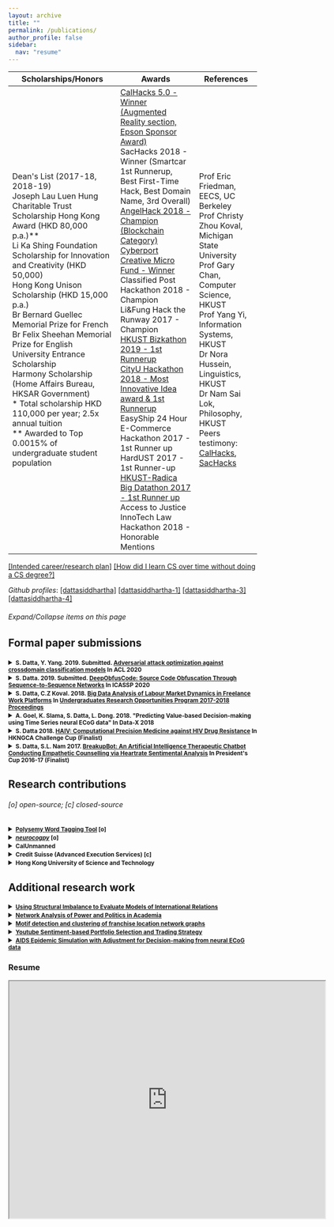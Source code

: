 ```yaml
---
layout: archive
title: ""
permalink: /publications/
author_profile: false
sidebar:
  nav: "resume"
---
```


| Scholarships/Honors | Awards | References |
|-------|--------|---------|
| Dean's List (2017-18, 2018-19)<br> Joseph Lau Luen Hung Charitable Trust Scholarship Hong Kong Award (HKD 80,000 p.a.)**<br> Li Ka Shing Foundation Scholarship for Innovation and Creativity (HKD 50,000)<br> Hong Kong Unison Scholarship (HKD 15,000 p.a.)<br> Br Bernard Guellec Memorial Prize for French<br> Br Felix Sheehan Memorial Prize for English<br> University Entrance Scholarship<br> Harmony Scholarship (Home Affairs Bureau, HKSAR Government)<br> * Total scholarship HKD 110,000 per year; 2.5x annual tuition<br> ** Awarded to Top 0.0015% of undergraduate student population | [CalHacks 5.0 - Winner (Augmented Reality section, Epson Sponsor Award)](https://github.com/dattasiddhartha/Calhacks-5.0)<br> SacHacks 2018 - Winner (Smartcar 1st Runnerup, Best First-Time Hack, Best Domain Name, 3rd Overall)<br> [AngelHack 2018 - Champion (Blockchain Category)](https://github.com/dattasiddhartha-4/AngelHack18-TeamBetz)<br> [Cyberport Creative Micro Fund - Winner](http://media.licdn.com/embeds/media.html?src=https%3A%2F%2Fwww.facebook.com%2Fcyberport.hk%2Fvideos%2F1893272297411941%2F&url=https%3A%2F%2Fwww.facebook.com%2Fcyberport.hk%2Fvideos%2F1893272297411941%2F&type=text%2Fhtml&schema=facebook)<br> Classified Post Hackathon 2018 - Champion<br> Li&Fung Hack the Runway 2017 - Champion<br> [HKUST Bizkathon 2019 - 1st Runnerup](https://github.com/dattasiddhartha/Encrypted-machine-learning-with-simple-homomorphic-encryption)<br> [CityU Hackathon 2018 - Most Innovative Idea award & 1st Runnerup](https://github.com/dattasiddhartha-4/CityHack2018)<br> EasyShip 24 Hour E-Commerce Hackathon 2017 - 1st Runner up<br> HardUST 2017 - 1st Runner-up<br> [HKUST-Radica Big Datathon 2017 - 1st Runner up](https://github.com/dattasiddhartha-4/HKUST-Radica-Datathon)<br> Access to Justice InnoTech Law Hackathon 2018 - Honorable Mentions | Prof Eric Friedman, EECS, UC Berkeley<br> Prof Christy Zhou Koval, Michigan State University<br> Prof Gary Chan, Computer Science, HKUST<br> Prof Yang Yi, Information Systems, HKUST<br> Dr Nora Hussein, Linguistics, HKUST<br> Dr Nam Sai Lok, Philosophy, HKUST<br> Peers testimony: [CalHacks](http://www.zacharychaoportfolio.com/blog/calhacks), [SacHacks](http://www.zacharychaoportfolio.com/blog/sacHacks) |

<!-- * Prof Thomas Bourveau, Accounting, Columbia University -->
<!-- * Prof Ikhlaq Sidhu, Industrial Engineering & Operations Research, UC Berkeley -->
<!-- * Prof Ted Clark, Information Systems, HKUST -->

[[Intended career/research plan]](https://docs.google.com/document/d/1cjWkkmqrHVGN0bhLHhfNIrqMFBYR_nDreEunCm22sn4/edit?usp=sharing)     [[How did I learn CS over time without doing a CS degree?]](https://docs.google.com/document/d/1p_LWdT8NwVTHOpAO-HkuWCc4KHelisOV385kGmonwP4/edit?usp=sharing)

*Github profiles*: [[dattasiddhartha]](https://github.com/dattasiddhartha)     [[dattasiddhartha-1]](https://github.com/dattasiddhartha-1)     [[dattasiddhartha-3]](https://github.com/dattasiddhartha-3)     [[dattasiddhartha-4]](https://github.com/dattasiddhartha-4)


###### _Expand/Collapse items on this page_

## Formal paper submissions

<details>
  <summary><b><small>S. Datta, Y. Yang. 2019. Submitted. <a href="https://drive.google.com/open?id=1O5hYeC3roV7LVDLaCoXXFBqwLPmykK9oP0kNpe-LXGQ">Adversarial attack optimization against crossdomain classification models</a> In ACL 2020</small></b></summary>

  <small>Blackbox attack models used to put focus on querying labels of their victim’s model by passing in inputs, and training attack algorithms based on fooled labels. Our initial (and proven) hypothesis is that there is no real need for an attacker to be able to interact with the victim model and should be able to perform a successful “blind” blackbox attack model. Thus we varied different configurations of attack, including domain similarity, different attack algorithms, different model architectures, etc. What we found was that we can leverage domain adaptation to execute a successful blind blackbox attack on text classification models.</small>
  
</details>

<details>
  <summary><b><small>S. Datta. 2019. Submitted. <a href="https://arxiv.org/abs/1909.01837">DeepObfusCode: Source Code Obfuscation Through Sequence-to-Sequence Networks</a> In ICASSP 2020</small></b></summary>

  <small>The paper explores a novel methodology in source code obfuscation through the application of text-based recurrent neural network (RNN) encoder-decoder models in ciphertext generation and key generation. Sequence-to-sequence models are incorporated into the model architecture to generate obfuscated code, generate the deobfuscation key, and live execution. Quantitative benchmark comparison to existing obfuscation methods indicate significant improvement in stealth and execution cost for the proposed solution, and experiments regarding the model's properties yield positive results regarding its character variation, dissimilarity to the original codebase, and consistent length of obfuscated code.</small>
  
</details>

<details>
  <summary><b><small> S. Datta, C.Z Koval. 2018. <a href="https://drive.google.com/open?id=1nOAZuAtAsVhJHUXCp3Re_1LSnE9LOerZ">Big Data Analysis of Labour Market Dynamics in Freelance Work Platforms</a> In <a href="https://urop.ust.hk/files/UROP%20Proceedings%202017-18.pdf">Undergraduates Research Opportunities Program 2017-2018 Proceedings</a> </small></b></summary>

  <small>This research aims to explore the underlying relational dynamics between people on freelance work platforms, between employers and employees, and within employees themselves. Particular interest will be placed on gender correlations and the objective to locate the most important variables involved in reasonable pay, as the aim of the study is to identify biases on the platform. Data was scraped from the work platform for all the possible variables available, from tests taken, to work histories, to skills listed, to even general personal descriptions.</small>
  
</details>

<details>
  <summary><b><small> A. Goel, K. Slama, S. Datta, L. Dong. 2018. "Predicting Value-based Decision-making using Time Series neural ECoG data" In Data-X 2018 </small></b></summary>  <a href="https://github.com/dattasiddhartha/DataX-NeuralDecisionMaking">[code]</a>  <a href="https://data-x.blog/projects/predicting-gambling-decisions/">[poster]</a>  <a href="https://crcns.org/data-sets/ofc/ofc-3/about-ofc-2">[data]</a>  <a href="https://github.com/dattasiddhartha/neurocogpy">[library]</a>

<small>A project focused on predicting gambling decisions from brainwave electrocorticography (ECoG) data. The motivation behind this project was based on societal implications such as applications to law and regulation of the gambling industry, clinical practice in understanding how neurodegenerative disease or trauma affect decision making, and to some extent even our understanding of free will. The project utilized data recorded by the Knight Lab, a neuroscience lab at UC Berkeley. The ECoG data was collected from the orbitofrontal cortex (OFC) of epileptic patients, who volunteered to participate in research while undergoing intracranial monitoring for surgical planning purposes. Patients were given a task of playing a game in which they could choose either ‘Gamble’ or ‘Safebet’ for 200 trials. Over the course of the semester, we pre-processed, explored, and modeled the data, with the ultimate goal of predicting whether a patient would gamble or not given only the ECoG data, recorded before the patient indicated their decision by a button press. Much exploration was on feature engineering, as there are not many established feature engineering methods in the analysis of ECoG data: examples of features include using the 2.5 and 97.5 percentile values and number of peaks for electrode data in a patient’s trial. Modeling was done through logistic regression, random forest, adaboost, naive bayes, neural nets, and perceptron. Logistic regression fared the best, with one model giving a 10% boost over the baseline accuracy found with Naive Bayes. This result demonstrates that there is information in the OFC neural signal, which can be used to predict decisions before they are made overtly.</small>
  
</details>

<details>
  <summary><b><small> S. Datta 2018. <a href="https://drive.google.com/open?id=1UwI3d3BeTJiHmEiT8r4QizsMBvl6ONaI">HAIV: Computational Precision Medicine against HIV Drug Resistance</a> In HKNGCA Challenge Cup (Finalist) </small></b></summary>

  <small>This paper introduces a novel methodology to treat HIV through the combination of existing antiretroviral therapy with mutation prediction algorithm (“HAIV”). The algorithm developed predicts the next possible mutations that a given HIV strain may undergo, and implies doctors can apply the right medication at the right time, hence alleviating the need to apply more variations of medication
than needed, further suppressing the possibility for drug resistance. The work is deemed to be novel and without any prior work in the industry thus far, and the applications range from any task requiring the prediction of mutations, or any virus dealing with drug resistance.</small>
  
</details>

<details>
  <summary><b><small> S. Datta, S.L. Nam 2017. <a href="https://drive.google.com/open?id=142kTVrKNGH42splekvbfXGVtT9HhNQPq">BreakupBot: An Artificial Intelligence Therapeutic Chatbot Conducting Empathetic Counselling via Heartrate Sentimental Analysis</a> In President's Cup 2016-17 (Finalist) </small></b></summary>

  <small>BreakupBot is the title of a chatbot platform that aids people to recover from their romantic breakups. To cater to a heterogeneous audience, there will be several therapy mechanisms in place to ensure every type of lover will be catered to. Some users may wish to think deeply about relationships, while some may need to gain maturity about love in general; in either case, the AI behind the chatbot will personalize itself to the user, and adopt both psychological and philosophical counselling methodologies. Personalization ranges from understanding the user’s lover characteristics, analyzing the user’s stress levels via heartrate, and responding instantaneously to their every query and woe. The technology is adept and fitting for complementing the bot: other than the artificial intelligence system that collects information to share with the user and personalizes it to the user’s taste, the bot features accurate heartrate analysis available to most smartphones via camera-detection. Such a mechanism will aid the bot in empathizing with the user, contrary to other bots who attempt facial recognition or process speech patterns. Moreover, this project merely represents the beginning of further exploration into psychological therapeutic benefits via AI. Once the BreakupBot penetrates the market wide enough to allow entry to other similar products, other therapeutic bots and mechanisms can be designed to streamline human being’s complicated lives and emotions. This project is a goldmine, with respect to the fact that it creates its own category of products: it is not in the personal assistant AI category, but the currently underdeveloped therapy AI category, hence there is a lot of potential for research and profit. At the end of the day, the value of this project is not only its intrinsic research, or its mechanisms, or its cross-departmental field of study; its value comes from robots attempting to solve the problems of human beings at a psychological level.</small>
  
</details>


<!--##### S. Datta, Y. Yang. 2019. Submitted. ["Adversarial attack optimization against crossdomain classification models"](https://drive.google.com/open?id=1O5hYeC3roV7LVDLaCoXXFBqwLPmykK9oP0kNpe-LXGQ) In ACL 2020
Blackbox attack models used to put focus on querying labels of their victim’s model by passing in inputs, and training attack algorithms based on fooled labels. Our initial (and proven) hypothesis is that there is no real need for an attacker to be able to interact with the victim model and should be able to perform a successful “blind” blackbox attack model. Thus we varied different configurations of attack, including domain similarity, different attack algorithms, different model architectures, etc. What we found was that we can leverage domain adaptation to execute a successful blind blackbox attack on text classification models.-->


<!--##### S. Datta. 2019. Submitted. ["DeepObfusCode: Source Code Obfuscation Through Sequence-to-Sequence Networks"](https://arxiv.org/abs/1909.01837) In ICASSP 2020
The paper explores a novel methodology in source code obfuscation through the application of text-based recurrent neural network (RNN) encoder-decoder models in ciphertext generation and key generation. Sequence-to-sequence models are incorporated into the model architecture to generate obfuscated code, generate the deobfuscation key, and live execution. Quantitative benchmark comparison to existing obfuscation methods indicate significant improvement in stealth and execution cost for the proposed solution, and experiments regarding the model's properties yield positive results regarding its character variation, dissimilarity to the original codebase, and consistent length of obfuscated code.-->

<!--##### S. Datta, C.Z Koval. 2018. ["Big Data Analysis of Labour Market Dynamics in Freelance Work Platforms"](https://drive.google.com/open?id=1nOAZuAtAsVhJHUXCp3Re_1LSnE9LOerZ) In [Undergraduates Research Opportunities Program 2017-2018 Proceedings](https://urop.ust.hk/files/UROP%20Proceedings%202017-18.pdf)
This research aims to explore the underlying relational dynamics between people on freelance work platforms, between employers and employees, and within employees themselves. Particular interest will be placed on gender correlations and the objective to locate the most important variables involved in reasonable pay, as the aim of the study is to identify biases on the platform. Data was scraped from the work platform for all the possible variables available, from tests taken, to work histories, to skills listed, to even general personal descriptions.-->

<!--##### S. Datta 2018. ["HAIV: Computational Precision Medicine against HIV Drug Resistance"](https://drive.google.com/open?id=1UwI3d3BeTJiHmEiT8r4QizsMBvl6ONaI) In HKNGCA Challenge Cup (Finalist)
This paper introduces a novel methodology to treat HIV through the combination of existing antiretroviral therapy with mutation prediction algorithm (“HAIV”). The algorithm developed predicts the next possible mutations that a given HIV strain may undergo, and implies doctors can apply the right medication at the right time, hence alleviating the need to apply more variations of medication
than needed, further suppressing the possibility for drug resistance. The work is deemed to be novel and without any prior work in the industry thus far, and the applications range from any task requiring the prediction of mutations, or any virus dealing with drug resistance.-->

<!--##### S. Datta, S.L. Nam 2017. ["BreakupBot: An Artificial Intelligence Therapeutic Chatbot Conducting Empathetic Counselling via Heartrate Sentimental Analysis"](https://drive.google.com/open?id=142kTVrKNGH42splekvbfXGVtT9HhNQPq) In President's Cup 2016-17 (Finalist)
BreakupBot is the title of a chatbot platform that aids people to recover from their romantic breakups. To cater to a heterogeneous audience, there will be several therapy mechanisms in place to ensure every type of lover will be catered to. Some users may wish to think deeply about relationships, while some may need to gain maturity about love in general; in either case, the AI behind the chatbot will personalize itself to the user, and adopt both psychological and philosophical counselling methodologies. Personalization ranges from understanding the user’s lover characteristics, analyzing the user’s stress levels via heartrate, and responding instantaneously to their every query and woe. The technology is adept and fitting for complementing the bot: other than the artificial intelligence system that collects information to share with the user and personalizes it to the user’s taste, the bot features accurate heartrate analysis
available to most smartphones via camera-detection. Such a mechanism will aid the bot in empathizing with the user, contrary to other bots who attempt facial recognition or process speech patterns. Moreover, this project merely represents the beginning of further exploration into psychological therapeutic benefits via AI. Once the BreakupBot penetrates the market wide enough to allow entry to other similar products, other therapeutic bots and mechanisms can be designed to streamline human being’s complicated lives and emotions. This project is a goldmine, with respect to the fact that it creates its own category of products: it is not in the personal assistant AI category, but the currently underdeveloped therapy AI category, hence there is a lot of potential for research and profit. At the end of the day, the value of this project is not only its intrinsic research, or its mechanisms, or its cross-departmental field of study; its value comes from robots attempting to solve the problems of human beings at a psychological level.-->

<!--##### A. Goel, K. Slama, S. Datta, L. Dong. 2018. "Predicting Value-based Decision-making using Time Series neural ECoG data" In Data-X 2018 
[[code]](https://github.com/dattasiddhartha/DataX-NeuralDecisionMaking) [poster](https://data-x.blog/projects/predicting-gambling-decisions/) [[data]](https://crcns.org/data-sets/ofc/ofc-3/about-ofc-2) [[library]](https://github.com/dattasiddhartha/neurocogpy)
A project focused on predicting gambling decisions from brainwave electrocorticography (ECoG) data. The motivation behind this project was based on societal implications such as applications to law and regulation of the gambling industry, clinical practice in understanding how neurodegenerative disease or trauma affect decision making, and to some extent even our understanding of free will. The project utilized data recorded by the Knight Lab, a neuroscience lab at UC Berkeley. The ECoG data was collected from the orbitofrontal cortex (OFC) of epileptic patients, who volunteered to participate in research while undergoing intracranial monitoring for surgical planning purposes. Patients were given a task of playing a game in which they could choose either ‘Gamble’ or ‘Safebet’ for 200 trials. Over the course of the semester, we pre-processed, explored, and modeled the data, with the ultimate goal of predicting whether a patient would gamble or not given only the ECoG data, recorded before the patient indicated their decision by a button press. Much exploration was on feature engineering, as there are not many established feature engineering methods in the analysis of ECoG data: examples of features include using the 2.5 and 97.5 percentile values and number of peaks for electrode data in a patient’s trial. Modeling was done through logistic regression, random forest, adaboost, naive bayes, neural nets, and perceptron. Logistic regression fared the best, with one model giving a 10% boost over the baseline accuracy found with Naive Bayes. This result demonstrates that there is information in the OFC neural signal, which can be used to predict decisions before they are made overtly.-->

## Research contributions 

###### _[o] open-source; [c] closed-source_

<details>
  <summary><b><small> <a href="https://github.com/dattasiddhartha/polysemous-word-tagging-tool">Polysemy Word Tagging Tool</a> [o] </small></b></summary>
  
  <ul>
  <li><small>Worked under supervision of <b>Prof. Mahesh Srinivasan</b> of <b>Language & Children Development Lab (UC Berkeley)</b></small></li>
  <li>Built polysemy word tagging tool for the LCD lab to help in tagging words for multiple meanings and facilitate pattern detection<small></small></li>
</ul>
  
</details>

<!--##### [Polysemy Word Tagging Tool](https://github.com/dattasiddhartha/polysemous-word-tagging-tool) [o]
* Worked under supervision of **Prof. Mahesh Srinivasan** of **Language & Children Development Lab (UC Berkeley)**
* Built polysemy word tagging tool for the LCD lab to help in tagging words for multiple meanings and facilitate pattern detection-->

<details>
  <summary><b><small> <i><a href="https://github.com/dattasiddhartha/neurocogpy">neurocogpy</a></i> [o] </small></b></summary>
  
  <ul>
  <li><small>Built an open-source electrophysiological signal visualization library in affiliation with <b>Data-X</b> and <b>Knight Lab (UC Berkeley)</b>.</small></li>
  <li><small>Defined modules/functions for general-purpose data processing, analysis and modeling of ECoG signal data, including parsing of MATLAB files into Python, different feature engineering techniques for multi-electrode time series data, different visualization techniques, and pre-built class-based decision-making classification models</small></li>
</ul>
  
</details>

<!--##### [_neurocogpy_](https://github.com/dattasiddhartha/neurocogpy) [o]
* Built an open-source electrophysiological signal visualization library in affiliation with **Data-X** and **Knight Lab (UC Berkeley)**.
* Defined modules/functions for general-purpose data processing, analysis and modeling of ECoG signal data, including parsing of MATLAB files into Python, different feature engineering techniques for multi-electrode time series data, different visualization techniques, and pre-built class-based decision-making classification models-->

<details>
  <summary><b><small>  CalUnmanned </small></b></summary>
  
  <ul>
  <li><small>Worked with team of engineers under supervision of <b>Prof. Raja Sengupta</b> to develop autonomous drone system for crack detection</small></li>
  <li><small>Developed Unity-based system for training drone flight through reinforcement learning</small></li>
  <li><small>references: <a href="https://github.com/microsoft/airsim">[AirSim]</a> <a href="https://github.com/UAVs-at-Berkeley/UnityDroneSim">[Unity]</a> </small></li>
</ul>
  
</details>

<!--##### CalUnmanned
* Worked with team of engineers under supervision of **Prof. Raja Sengupta** to develop autonomous drone system for crack detection
* Developed Unity-based system for training drone flight through reinforcement learning
* references: [[AirSim]](https://github.com/microsoft/airsim) [[Unity]](https://github.com/UAVs-at-Berkeley/UnityDroneSim)-->

<details>
  <summary><b><small> Credit Suisse (Advanced Execution Services) [c] </small></b></summary>
  
  <ul>
  <li><small>Developed new market impact models based on foundations of the Algrem-Chriss model, including limit order book based price prediction models, ensembling models based on TCA data</small></li>
  <li><small>Constructed hidden cross-trade opportunity detection system. Problem: Salestrader need to identify potential cross-trade opportunities between clients. Solution: my model took client’s historical flows, trade execution patterns, holdings, and patterns of similarity between clients and stocks, and generated a daily list of clients who would likely be trading a certain stock. Built trade flow prediction model, predicting client flow at hourly intervals in specific stocks; built network model between clients and stocks that used reinforcement learning to calculate weights on the different variables that create affinity of clients to certain stocks; Cleaned and integrated resources from all over the bank, ranging from equity research’s readership data, to securities lending’s locates data, to trade execution data from high and low touch, to even indication of interest (IOI) data. Backtested to work >60% prediction accuracy in overlap between clients predicted to trade on a certain day on specific stock.</small></li>
</ul>
  
</details>

<!--##### Credit Suisse (Advanced Execution Services) [c]
* Developed new market impact models based on foundations of the Algrem-Chriss model, including limit order book based price prediction models, ensembling models based on TCA data
* Constructed hidden cross-trade opportunity detection system. Problem: Salestrader need to identify potential cross-trade opportunities between clients. Solution: my model took client’s historical flows, trade execution patterns, holdings, and patterns of similarity between clients and stocks, and generated a daily list of clients who would likely be trading a certain stock. Built trade flow prediction model, predicting client flow at hourly intervals in specific stocks; built network model between clients and stocks that used reinforcement learning to calculate weights on the different variables that create affinity of clients to certain stocks; Cleaned and integrated resources from all over the bank, ranging from equity research’s readership data, to securities lending’s locates data, to trade execution data from high and low touch, to even indication of interest (IOI) data. Backtested to work >60% prediction accuracy in overlap between clients predicted to trade on a certain day on specific stock.-->

<details>
  <summary><b><small> Hong Kong University of Science and Technology </small></b></summary>
  
  <ul>
  <li><small>Worked with <b>Prof Yang Yi</b> on: (i) adversarial attacks on sentiment classification models; (ii) grammar error correction models focused on cross-language errors; working on 3rd paper</small></li>
  <li><small>Worked with <b>Dr Nora Hussin</b> and <b>Centre for Language Education</b> to on automated GEC system that grades student essays for instructors and points out errors to students during assignment work; GEC focused on interlanguage errors of non-native English users</small></li>
  <li><small>Worked under <b>Prof Christy Zhou Koval</b> on analysis of gender and race bias on online work platforms: Built a web-scraper, and built an workaround to bypass CAPTCHA security mechanisms; managed room of 11 computing resources simutaneously; Analyzed data, plotted and studied social network interaction charts and relations within employees and employers
</small></li>
</ul>
  
</details>

<!--##### Hong Kong University of Science and Technology
* Worked under **Prof Yang Yi** on: (i) adversarial attacks on sentiment classification models; (ii) grammar error correction models focused on cross-language errors; working on 3rd paper
* Worked under **Dr Nora Hussin** and **Centre for Language Education** to on automated GEC system that grades student essays for instructors and points out errors to students during assignment work; GEC focused on interlanguage errors of non-native English users
* Worked under **Prof Christy Zhou Koval** on analysis of gender and race bias on online work platforms: Built a web-scraper, and built an workaround to bypass CAPTCHA security mechanisms; managed room of 11 computing resources simutaneously; Analyzed data, plotted and studied social network interaction charts and relations within employees and employers-->


## Additional research work

<details>
  <summary><b><small> <a href="https://drive.google.com/open?id=1lUfM2D4XycYqbIgJThU1Xjk0sdku4z3n">Using Structural Imbalance to Evaluate Models of International Relations</a> </small></b></summary>
  <small>Studied whether international conflicts could be predicted or captured in network imbalances between nodes; we used discrete sign methods to measure structural imbalances for each feature, and also used a continuous reinforcement learning method to calculate weights for each feature in each edge to measure structural imbalance in one graph</small>
</details>

<!--##### ["Using Structural Imbalance to Evaluate Models of International Relations"](https://drive.google.com/open?id=1lUfM2D4XycYqbIgJThU1Xjk0sdku4z3n)
* Studied whether international conflicts could be predicted or captured in network imbalances between nodes; we used discrete sign methods to measure structural imbalances for each feature, and also used a continuous reinforcement learning method to calculate weights for each feature in each edge to measure structural imbalance in one graph-->

<details>
  <summary><b><small> <a href="https://drive.google.com/open?id=1QeZQ_kntH01j5cPpZE9vsg7nKkvfWzk5">Network Analysis of Power and Politics in Academia</a> </small></b></summary>
  <small>Iterated through academic network graphs to calculate relative power differences between grad students and their PIs; obtained weights of each power feature in weighted-function of edge weight through gradient descent</small>
</details>

<!--##### ["Network Analysis of Power and Politics in Academia"](https://drive.google.com/open?id=1QeZQ_kntH01j5cPpZE9vsg7nKkvfWzk5)
* Iterated through academic network graphs to calculate relative power differences between grad students and their PIs; obtained weights of each power feature in weighted-function of edge weight through gradient descent-->

<details>
  <summary><b><small> <a href="https://drive.google.com/open?id=1aOQiZsVpe2V5yjKr-_aAqeqCny1E2izo">Motif detection and clustering of franchise location network graphs</a> </small></b></summary>
  <small>Hybrid implementation of motif-detection, bridge-detection, and clustering algorithms to yield sequential coordinates of geographical locations depending on category of product/business, based on network de-anonymization framework</small>
</details>

<!--##### ["Motif detection and clustering of franchise location network graphs"](https://drive.google.com/open?id=1aOQiZsVpe2V5yjKr-_aAqeqCny1E2izo)
* Hybrid implementation of motif-detection, bridge-detection, and clustering algorithms to yield sequential coordinates of geographical locations depending on category of product/business, based on network de-anonymization framework-->

<details>
  <summary><b><small> <a href="https://github.com/dattasiddhartha/QuantTrading_Decal">Youtube Sentiment-based Portfolio Selection and Trading Strategy</a> </small></b></summary>
  <!--<small></small>-->
</details>

<!--##### ["Youtube Sentiment-based Portfolio Selection and Trading Strategy"](https://github.com/dattasiddhartha/QuantTrading_Decal)-->

<details>
  <summary><b><small> <a href="https://drive.google.com/open?id=17WZ1hRXWdA-ppuXmkyBdVcu26os3wALx">AIDS Epidemic Simulation with Adjustment for Decision-making from neural ECoG data</a> </small></b></summary>
  <!--<small></small>-->
</details>

<!--##### ["AIDS Epidemic Simulation with Adjustment for Decision-making from neural ECoG data"](https://drive.google.com/open?id=17WZ1hRXWdA-ppuXmkyBdVcu26os3wALx)-->


### Resume

<iframe src="https://drive.google.com/file/d/1NawdTdlx9Fy5w-DkxcUFrj2Lkew73eTu/preview" width="640" height="480"></iframe>


<!-- <iframe align="left" src="https://drive.google.com/file/d/1ft6yD26gz87DvQJsdwMPuRzV4gIIFclB/preview" width="640" height="480"></iframe> -->


<!-- ### Scholarships/Honors:
<!-- + Dean's List (2017-18, 2018-19)
<!-- + Joseph Lau Luen Hung Charitable Trust Scholarship Hong Kong Award (HK$ 80,000 p.a.)**
<!-- + Li Ka Shing Foundation Scholarship for Innovation and Creativity (HK$ 50,000)
<!-- + Hong Kong Unison Scholarship (HK$ 15,000 p.a.)
<!-- + Br Bernard Guellec Memorial Prize for French
<!-- + Br Felix Sheehan Memorial Prize for English
<!-- + University Entrance Scholarship
<!-- + Harmony Scholarship (Home Affairs Bureau, HKSAR Government)

<!-- _* Total scholarship HK$ 110,000 per year; 2.5x annual tuition_

<!-- _** Awarded to Top 0.0015% of undergraduate student population_


<!-- ### Awards:

<!-- + CalHacks 5.0 - Winner (Augmented Reality section, Epson Sponsor Award)
<!-- + SacHacks 2018 - Winner (Smartcar 1st Runnerup, Best First-Time Hack, Best Domain Name, 3rd Overall)
<!-- + AngelHack 2018 - Champion (Blockchain Category)
<!-- + Cyberport Creative Micro Fund - Winner
<!-- + Classified Post Hackathon 2018 - Champion
<!-- + Li&Fung Hack the Runway 2017 - Champion
<!-- + HKUST Bizkathon 2019 - 1st Runnerup
<!-- + CityU Hackathon 2018 - Most Innovative Idea award & 1st Runnerup
<!-- + EasyShip 24 Hour E-Commerce Hackathon 2017 - 1st Runner up
<!-- + HardUST 2017 - 1st Runner-up
<!-- + HKUST-Radica Big Datathon 2017 - 1st Runner up
<!-- + Access to Justice InnoTech Law Hackathon 2018 - Honorable Mentions

<!-- ### References:
<!-- * Prof Eric Friedman, EECS, UC Berkeley
<!-- * Prof Christy Zhou Koval, Michigan State University
<!-- * Prof Gary Chan, Computer Science, HKUST
<!-- * Prof Yang Yi, Information Systems, HKUST
<!-- * Dr Nora Hussein, Linguistics, HKUST
<!-- * Dr Nam Sai Lok, Philosophy, HKUST
<!-- * Peers testimony: [CalHacks](http://www.zacharychaoportfolio.com/blog/calhacks), [SacHacks](http://www.zacharychaoportfolio.com/blog/sacHacks)
<!-- * Prof Thomas Bourveau, Accounting, Columbia University -->
<!-- * Prof Ikhlaq Sidhu, Industrial Engineering & Operations Research, UC Berkeley -->
<!-- * Prof Ted Clark, Information Systems, HKUST -->
